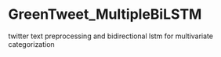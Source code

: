# GreenTweet_MultipleBiLSTM
twitter text preprocessing and bidirectional lstm for multivariate categorization
